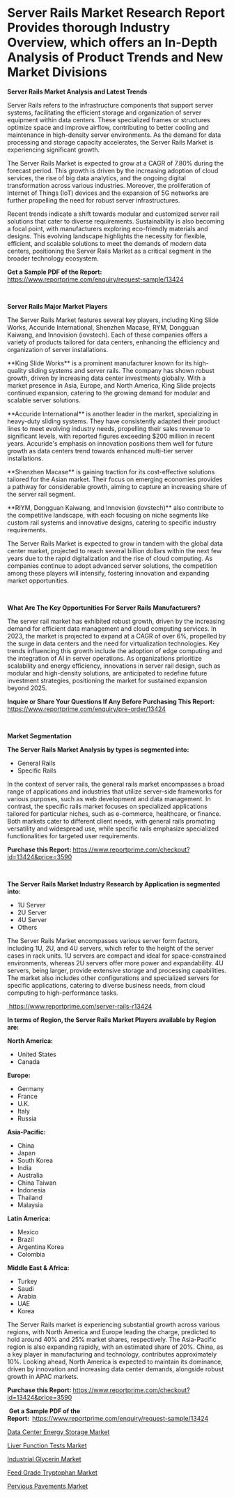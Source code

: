 <p><h1>Server Rails Market Research Report Provides thorough Industry Overview, which offers an In-Depth Analysis of Product Trends and New Market Divisions</h1></p><p><strong>Server Rails Market Analysis and Latest Trends</strong></p>
<p><p>Server Rails refers to the infrastructure components that support server systems, facilitating the efficient storage and organization of server equipment within data centers. These specialized frames or structures optimize space and improve airflow, contributing to better cooling and maintenance in high-density server environments. As the demand for data processing and storage capacity accelerates, the Server Rails Market is experiencing significant growth.</p><p>The Server Rails Market is expected to grow at a CAGR of 7.80% during the forecast period. This growth is driven by the increasing adoption of cloud services, the rise of big data analytics, and the ongoing digital transformation across various industries. Moreover, the proliferation of Internet of Things (IoT) devices and the expansion of 5G networks are further propelling the need for robust server infrastructures.</p><p>Recent trends indicate a shift towards modular and customized server rail solutions that cater to diverse requirements. Sustainability is also becoming a focal point, with manufacturers exploring eco-friendly materials and designs. This evolving landscape highlights the necessity for flexible, efficient, and scalable solutions to meet the demands of modern data centers, positioning the Server Rails Market as a critical segment in the broader technology ecosystem.</p></p>
<p><strong>Get a Sample PDF of the Report:&nbsp;</strong> <a href="https://www.reportprime.com/enquiry/request-sample/13424">https://www.reportprime.com/enquiry/request-sample/13424</a></p>
<p>&nbsp;</p>
<p><strong>Server Rails Major Market Players</strong></p>
<p><p>The Server Rails Market features several key players, including King Slide Works, Accuride International, Shenzhen Macase, RYM, Dongguan Kaiwang, and Innovision (iovstech). Each of these companies offers a variety of products tailored for data centers, enhancing the efficiency and organization of server installations.</p><p>**King Slide Works** is a prominent manufacturer known for its high-quality sliding systems and server rails. The company has shown robust growth, driven by increasing data center investments globally. With a market presence in Asia, Europe, and North America, King Slide projects continued expansion, catering to the growing demand for modular and scalable server solutions.</p><p>**Accuride International** is another leader in the market, specializing in heavy-duty sliding systems. They have consistently adapted their product lines to meet evolving industry needs, propelling their sales revenue to significant levels, with reported figures exceeding $200 million in recent years. Accuride's emphasis on innovation positions them well for future growth as data centers trend towards enhanced multi-tier server installations.</p><p>**Shenzhen Macase** is gaining traction for its cost-effective solutions tailored for the Asian market. Their focus on emerging economies provides a pathway for considerable growth, aiming to capture an increasing share of the server rail segment.</p><p>**RIYM, Dongguan Kaiwang, and Innovision (iovstech)** also contribute to the competitive landscape, with each focusing on niche segments like custom rail systems and innovative designs, catering to specific industry requirements.</p><p>The Server Rails Market is expected to grow in tandem with the global data center market, projected to reach several billion dollars within the next few years due to the rapid digitalization and the rise of cloud computing. As companies continue to adopt advanced server solutions, the competition among these players will intensify, fostering innovation and expanding market opportunities.</p></p>
<p>&nbsp;</p>
<p><strong>What Are The Key Opportunities For Server Rails Manufacturers?</strong></p>
<p><p>The server rail market has exhibited robust growth, driven by the increasing demand for efficient data management and cloud computing services. In 2023, the market is projected to expand at a CAGR of over 6%, propelled by the surge in data centers and the need for virtualization technologies. Key trends influencing this growth include the adoption of edge computing and the integration of AI in server operations. As organizations prioritize scalability and energy efficiency, innovations in server rail design, such as modular and high-density solutions, are anticipated to redefine future investment strategies, positioning the market for sustained expansion beyond 2025.</p></p>
<p><strong>Inquire or Share Your Questions If Any Before Purchasing This Report:</strong> <a href="https://www.reportprime.com/enquiry/pre-order/13424">https://www.reportprime.com/enquiry/pre-order/13424</a></p>
<p>&nbsp;</p>
<p><strong>Market Segmentation</strong></p>
<p><strong>The Server Rails Market Analysis by types is segmented into:</strong></p>
<p><ul><li>General Rails</li><li>Specific Rails</li></ul></p>
<p><p>In the context of server rails, the general rails market encompasses a broad range of applications and industries that utilize server-side frameworks for various purposes, such as web development and data management. In contrast, the specific rails market focuses on specialized applications tailored for particular niches, such as e-commerce, healthcare, or finance. Both markets cater to different client needs, with general rails promoting versatility and widespread use, while specific rails emphasize specialized functionalities for targeted user requirements.</p></p>
<p><strong>Purchase this Report:&nbsp;</strong><a href="https://www.reportprime.com/checkout?id=13424&price=3590">https://www.reportprime.com/checkout?id=13424&price=3590</a></p>
<p>&nbsp;</p>
<p><strong>The Server Rails Market Industry Research by Application is segmented into:</strong></p>
<p><ul><li>1U Server</li><li>2U Server</li><li>4U Server</li><li>Others</li></ul></p>
<p><p>The Server Rails Market encompasses various server form factors, including 1U, 2U, and 4U servers, which refer to the height of the server cases in rack units. 1U servers are compact and ideal for space-constrained environments, whereas 2U servers offer more power and expandability. 4U servers, being larger, provide extensive storage and processing capabilities. The market also includes other configurations and specialized servers for specific applications, catering to diverse business needs, from cloud computing to high-performance tasks.</p></p>
<p><a href="https://www.reportprime.com/server-rails-r13424">&nbsp;https://www.reportprime.com/server-rails-r13424</a></p>
<p><strong>In terms of Region, the Server Rails Market Players available by Region are:</strong></p>
<p>
    <p> <strong> North America: </strong>
        <ul>
            <li>United States</li>
            <li>Canada</li>
        </ul>
        </p> 
    <p> <strong> Europe: </strong>
        <ul>
            <li>Germany</li>
            <li>France</li>
            <li>U.K.</li>
            <li>Italy</li>
            <li>Russia</li>
        </ul>
        </p> 
    <p> <strong> Asia-Pacific: </strong>
        <ul>
            <li>China</li>
            <li>Japan</li>
            <li>South Korea</li>
            <li>India</li>
            <li>Australia</li>
            <li>China Taiwan</li>
            <li>Indonesia</li>
            <li>Thailand</li>
            <li>Malaysia</li>
        </ul>
        </p> 
    <p> <strong> Latin America: </strong>
        <ul>
            <li>Mexico</li>
            <li>Brazil</li>
            <li>Argentina Korea</li>
            <li>Colombia</li>
        </ul>
        </p> 
    <p> <strong> Middle East & Africa: </strong>
        <ul>
            <li>Turkey</li>
            <li>Saudi</li>
            <li>Arabia</li>
            <li>UAE</li>
            <li>Korea</li>
        </ul>
    </p>
    </p>
<p><p>The Server Rails market is experiencing substantial growth across various regions, with North America and Europe leading the charge, predicted to hold around 40% and 25% market shares, respectively. The Asia-Pacific region is also expanding rapidly, with an estimated share of 20%. China, as a key player in manufacturing and technology, contributes approximately 10%. Looking ahead, North America is expected to maintain its dominance, driven by innovation and increasing data center demands, alongside robust growth in APAC markets.</p></p>
<p><strong>Purchase this Report: </strong><a href="https://www.reportprime.com/checkout?id=13424&price=3590">https://www.reportprime.com/checkout?id=13424&price=3590</a></p>
<p>&nbsp;<strong>Get a Sample PDF of the Report:&nbsp;&nbsp;</strong><a href="https://www.reportprime.com/enquiry/request-sample/13424">https://www.reportprime.com/enquiry/request-sample/13424</a></p>
<p><strong></strong></p>
<p><p><a href="https://www.linkedin.com/pulse/data-center-energy-storage-market-size-segmentation-trends-growth-a2pwf?trackingId=UY2%2BoSbKQWiYQUP8XDT45g%3D%3D">Data Center Energy Storage Market</a></p><p><a href="https://www.linkedin.com/pulse/insights-liver-function-tests-market-size-which-expanding-medef?trackingId=Snprm%2BPnSMeDyJwIdBlj%2FQ%3D%3D">Liver Function Tests Market</a></p><p><a href="https://issuu.com/reportprime-2/docs/industrial-glycerin-market-size-203_3e3731ad5cb496">Industrial Glycerin Market</a></p><p><a href="https://medium.com/@irwingibson2023/the-feed-grade-tryptophan-market-has-witnessed-significant-growth-in-recent-years-and-this-trend-8d66afbf2f7c">Feed Grade Tryptophan Market</a></p><p><a href="https://issuu.com/reportprime-2/docs/pervious-pavements-market-size-2030_c08914270b2594">Pervious Pavements Market</a></p></p>